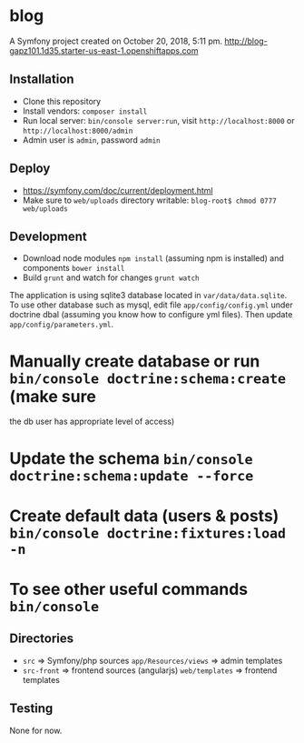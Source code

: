 blog
====

A Symfony project created on October 20, 2018, 5:11 pm.
http://blog-gapz101.1d35.starter-us-east-1.openshiftapps.com

Installation
------------
* Clone this repository
* Install vendors: `composer install`
* Run local server: `bin/console server:run`, visit `http://localhost:8000` or 
`http://localhost:8000/admin`
* Admin user is `admin`, password `admin`

Deploy
------
* https://symfony.com/doc/current/deployment.html
* Make sure to `web/uploads` directory writable: `blog-root$ chmod 0777 web/uploads`

Development
-----------
* Download node modules `npm install` (assuming npm is installed) and components `bower install`
* Build `grunt` and watch for changes `grunt watch`

The application is using sqlite3 database located in `var/data/data.sqlite`. To
use other database such as mysql, edit file `app/config/config.yml` under doctrine
dbal (assuming you know how to configure yml files). Then update `app/config/parameters.yml`.

# Manually create database or run `bin/console doctrine:schema:create` (make sure
the db user has appropriate level of access)
# Update the schema `bin/console doctrine:schema:update --force`
# Create default data (users & posts) `bin/console doctrine:fixtures:load -n`
# To see other useful commands `bin/console`

Directories
-----------
* `src` => Symfony/php sources
   `app/Resources/views` => admin templates
* `src-front` => frontend sources (angularjs)
   `web/templates` => frontend templates

Testing
-------
None for now.
